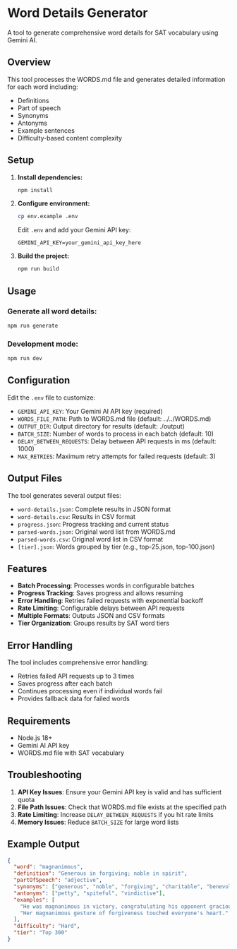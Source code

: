 # Word Details Generator

A tool to generate comprehensive word details for SAT vocabulary using Gemini AI.

## Overview

This tool processes the WORDS.md file and generates detailed information for each word including:
- Definitions
- Part of speech
- Synonyms
- Antonyms
- Example sentences
- Difficulty-based content complexity

## Setup

1. **Install dependencies:**
   ```bash
   npm install
   ```

2. **Configure environment:**
   ```bash
   cp env.example .env
   ```
   
   Edit `.env` and add your Gemini API key:
   ```
   GEMINI_API_KEY=your_gemini_api_key_here
   ```

3. **Build the project:**
   ```bash
   npm run build
   ```

## Usage

### Generate all word details:
```bash
npm run generate
```

### Development mode:
```bash
npm run dev
```

## Configuration

Edit the `.env` file to customize:

- `GEMINI_API_KEY`: Your Gemini AI API key (required)
- `WORDS_FILE_PATH`: Path to WORDS.md file (default: ../../WORDS.md)
- `OUTPUT_DIR`: Output directory for results (default: ./output)
- `BATCH_SIZE`: Number of words to process in each batch (default: 10)
- `DELAY_BETWEEN_REQUESTS`: Delay between API requests in ms (default: 1000)
- `MAX_RETRIES`: Maximum retry attempts for failed requests (default: 3)

## Output Files

The tool generates several output files:

- `word-details.json`: Complete results in JSON format
- `word-details.csv`: Results in CSV format
- `progress.json`: Progress tracking and current status
- `parsed-words.json`: Original word list from WORDS.md
- `parsed-words.csv`: Original word list in CSV format
- `[tier].json`: Words grouped by tier (e.g., top-25.json, top-100.json)

## Features

- **Batch Processing**: Processes words in configurable batches
- **Progress Tracking**: Saves progress and allows resuming
- **Error Handling**: Retries failed requests with exponential backoff
- **Rate Limiting**: Configurable delays between API requests
- **Multiple Formats**: Outputs JSON and CSV formats
- **Tier Organization**: Groups results by SAT word tiers

## Error Handling

The tool includes comprehensive error handling:
- Retries failed API requests up to 3 times
- Saves progress after each batch
- Continues processing even if individual words fail
- Provides fallback data for failed words

## Requirements

- Node.js 18+
- Gemini AI API key
- WORDS.md file with SAT vocabulary

## Troubleshooting

1. **API Key Issues**: Ensure your Gemini API key is valid and has sufficient quota
2. **File Path Issues**: Check that WORDS.md file exists at the specified path
3. **Rate Limiting**: Increase `DELAY_BETWEEN_REQUESTS` if you hit rate limits
4. **Memory Issues**: Reduce `BATCH_SIZE` for large word lists

## Example Output

```json
{
  "word": "magnanimous",
  "definition": "Generous in forgiving; noble in spirit",
  "partOfSpeech": "adjective",
  "synonyms": ["generous", "noble", "forgiving", "charitable", "benevolent"],
  "antonyms": ["petty", "spiteful", "vindictive"],
  "examples": [
    "He was magnanimous in victory, congratulating his opponent graciously.",
    "Her magnanimous gesture of forgiveness touched everyone's heart."
  ],
  "difficulty": "Hard",
  "tier": "Top 300"
}
```
